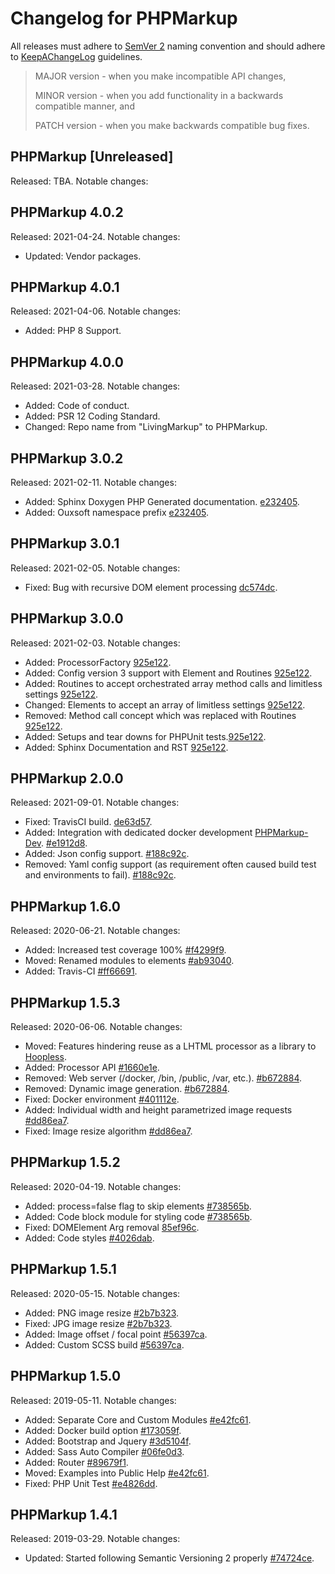 # Changelog for PHPMarkup

All releases must adhere to [SemVer 2](https://semver.org/) naming convention and should adhere to [KeepAChangeLog](https://keepachangelog.com/en/1.0.0/) guidelines.

>MAJOR version - when you make incompatible API changes,
>
>MINOR version - when you add functionality in a backwards compatible manner, and
>
>PATCH version - when you make backwards compatible bug fixes.

## PHPMarkup [Unreleased]
Released: TBA. Notable changes:

## PHPMarkup 4.0.2
Released: 2021-04-24. Notable changes:
* Updated: Vendor packages.

## PHPMarkup 4.0.1
Released: 2021-04-06. Notable changes:
* Added: PHP 8 Support.

## PHPMarkup 4.0.0
Released: 2021-03-28. Notable changes:
* Added: Code of conduct.
* Added: PSR 12 Coding Standard.
* Changed: Repo name from "LivingMarkup" to PHPMarkup.

## PHPMarkup 3.0.2
Released: 2021-02-11. Notable changes:
* Added: Sphinx Doxygen PHP Generated documentation. [e232405](https://github.com/ouxsoft/PHPMarkup/commit/e232405d8f83f47a826f25fa0e4e2b5f55cb7cf6).
* Added: Ouxsoft namespace prefix [e232405](https://github.com/ouxsoft/PHPMarkup/commit/e232405d8f83f47a826f25fa0e4e2b5f55cb7cf6).

## PHPMarkup 3.0.1
Released: 2021-02-05. Notable changes:
* Fixed: Bug with recursive DOM element processing [dc574dc](https://github.com/ouxsoft/PHPMarkup/commit/dc574dcd708ad7627ffbbd16e8667e4e480dfc03).

## PHPMarkup 3.0.0
Released: 2021-02-03. Notable changes:
* Added: ProcessorFactory [925e122](https://github.com/ouxsoft/PHPMarkup/commit/925e122ba8850c2d043de3eb9334c13f9d0632c6).
* Added: Config version 3 support with Element and Routines [925e122](https://github.com/ouxsoft/PHPMarkup/commit/925e122ba8850c2d043de3eb9334c13f9d0632c6).
* Added: Routines to accept orchestrated array method calls and limitless settings [925e122](https://github.com/ouxsoft/PHPMarkup/commit/925e122ba8850c2d043de3eb9334c13f9d0632c6).
* Changed: Elements to accept an array of limitless settings [925e122](https://github.com/ouxsoft/PHPMarkup/commit/925e122ba8850c2d043de3eb9334c13f9d0632c6).
* Removed: Method call concept which was replaced with Routines [925e122](https://github.com/ouxsoft/PHPMarkup/commit/925e122ba8850c2d043de3eb9334c13f9d0632c6).
* Added: Setups and tear downs for PHPUnit tests.[925e122](https://github.com/ouxsoft/PHPMarkup/commit/925e122ba8850c2d043de3eb9334c13f9d0632c6).
* Added: Sphinx Documentation and RST [925e122](https://github.com/ouxsoft/PHPMarkup/commit/925e122ba8850c2d043de3eb9334c13f9d0632c6).

## PHPMarkup 2.0.0
Released: 2021-09-01. Notable changes:
* Fixed: TravisCI build. [de63d57](https://github.com/ouxsoft/PHPMarkup/commit/de63d574c6aa6470d19641a71adabd2e318ec9a0).
* Added: Integration with dedicated docker development [PHPMarkup-Dev](https://github.com/ouxsoft/phpmarkup-dev). [#e1912d8](https://github.com/ouxsoft/PHPMarkup/commit/e1912d87ad13e10732410527a63dbc8b33c1f7af).
* Added: Json config support. [#188c92c](https://github.com/ouxsoft/PHPMarkup/commit/188c92c44c255e1b3f9560bf1052503c48e07b69).
* Removed: Yaml config support (as requirement often caused build test and environments to fail). [#188c92c](https://github.com/ouxsoft/PHPMarkup/commit/188c92c44c255e1b3f9560bf1052503c48e07b69).

## PHPMarkup 1.6.0
Released: 2020-06-21. Notable changes:
* Added: Increased test coverage 100% [#f4299f9](https://github.com/ouxsoft/PHPMarkup/commit/f4299f94767713db802b98ea4475f632af4756d9).
* Moved: Renamed modules to elements [#ab93040](https://github.com/ouxsoft/PHPMarkup/commit/ab930407cad85415365cf8eb6a6c731eef4acddd).
* Added: Travis-CI [#ff66691](https://github.com/ouxsoft/PHPMarkup/commit/ff666915f50db6b5a1064ecf2a75d7143f65c704).

## PHPMarkup 1.5.3
Released: 2020-06-06. Notable changes:
*  Moved: Features hindering reuse as a LHTML processor as a library to [Hoopless](https://github.com/ouxsoft/hoopless).
*  Added: Processor API [#1660e1e](https://github.com/ouxsoft/PHPMarkup/commit/1660e1ee3500fcd2664d15ba2098ffa3e83e3206).
*  Removed: Web server (/docker, /bin, /public, /var, etc.). [#b672884](https://github.com/ouxsoft/PHPMarkup/commit/b67288498b72c94e574ae47e0f095e5ead29ded9).
*  Removed: Dynamic image generation. [#b672884](https://github.com/ouxsoft/PHPMarkup/commit/b67288498b72c94e574ae47e0f095e5ead29ded9).
*  Fixed: Docker environment [#401112e](https://github.com/ouxsoft/PHPMarkup/commit/401112e169c2a585df77e04e633258fdef1ae272).
*  Added: Individual width and height parametrized image requests [#dd86ea7](https://github.com/ouxsoft/PHPMarkup/commit/dd86ea7439be126c0c96ddc3facb935dbd6ad577).
*  Fixed: Image resize algorithm [#dd86ea7](https://github.com/ouxsoft/PHPMarkup/commit/dd86ea7439be126c0c96ddc3facb935dbd6ad577).

## PHPMarkup 1.5.2
Released: 2020-04-19. Notable changes:
*  Added: process=false flag to skip elements [#738565b](https://github.com/hxtree/PHPMarkup/commit/738565b28c8acfcf25b44115b8f9fb003759b01f).
*  Added: Code block module for styling code [#738565b](https://github.com/hxtree/PHPMarkup/commit/738565b28c8acfcf25b44115b8f9fb003759b01f).
*  Fixed: DOMElement Arg removal [85ef96c](https://github.com/ouxsoft/PHPMarkup/commit/85ef96c4aea4c172c04f9e7b5db9ab6c56cdba08).
*  Added: Code styles [#4026dab](https://github.com/ouxsoft/PHPMarkup/commit/84026dab3ee8c3cdfd9d34cf3dcbfa5fc0f94b7de).

## PHPMarkup 1.5.1
Released: 2020-05-15. Notable changes:
*  Added: PNG image resize [#2b7b323](https://github.com/hxtree/PHPMarkup/commit/2b7b323bd882ff0ad5ae9a937d0f8a1449b862a1).
*  Fixed: JPG image resize [#2b7b323](https://github.com/hxtree/PHPMarkup/commit/2b7b323bd882ff0ad5ae9a937d0f8a1449b862a1).
*  Added: Image offset / focal point [#56397ca](https://github.com/hxtree/PHPMarkup/commit/56397ca7546b24291f63487ecb930e01398e66c3).
*  Added: Custom SCSS build [#56397ca](https://github.com/hxtree/PHPMarkup/commit/56397ca7546b24291f63487ecb930e01398e66c3).

## PHPMarkup 1.5.0
Released: 2019-05-11. Notable changes:
*  Added: Separate Core and Custom Modules [#e42fc61](https://github.com/hxtree/PHPMarkup/commit/e42fc61e2773e58e51e2e2da43b29ef2cb2e9b59).
*  Added: Docker build option [#173059f](https://github.com/hxtree/PHPMarkup/commit/173059fbff37430cdd805be0ba06f8fbd8b099b6).
*  Added: Bootstrap and Jquery [#3d5104f](https://github.com/hxtree/PHPMarkup/commit/3d5104f395115c9f5d48ec08e87b1474171e8410).
*  Added: Sass Auto Compiler [#06fe0d3](https://github.com/hxtree/PHPMarkup/commit/06fe0d364545dbac2885c6ea53576e4a55cfc07d).
*  Added: Router [#89679f1](https://github.com/hxtree/PHPMarkup/commit/89679f16f8cbffa90a8f0490adb97cb30edd89e3).
*  Moved: Examples into Public Help [#e42fc61](https://github.com/hxtree/PHPMarkup/commit/e42fc61e2773e58e51e2e2da43b29ef2cb2e9b59).
*  Fixed: PHP Unit Test [#e4826dd](https://github.com/hxtree/PHPMarkup/commit/e4826dd3de6ada117dbe3db5089bf9fc2f2bdd9e).

## PHPMarkup 1.4.1
Released: 2019-03-29. Notable changes:

*  Updated: Started following Semantic Versioning 2 properly [#74724ce](https://github.com/hxtree/PHPMarkup/commit/00c7ad18fe09465c864a6bb5a20618fbd7ce8e83).
